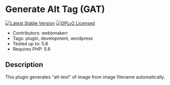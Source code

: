 # Generate Alt Tag (GAT)

[![Latest Stable Version](https://img.shields.io/static/v1?label=version&message=v1.2.1&color=success&style=for-the-badge&logo=verizon)](https://github.com/wm-wp-development/wp-plugin-starter)
[![GPLv2 Licensed](https://img.shields.io/static/v1?label=licensed&message=GPLv2&color=informational&style=for-the-badge&logo=gnu)](LICENSE)

* Contributors: webbmakerr
* Tags: plugin, development, wordpress
* Tested up to: 5.8
* Requires PHP: 5.6

## Description

This plugin generates "alt-text" of image from image filename automatically.
